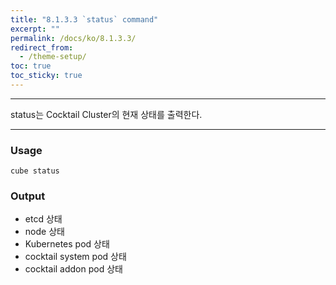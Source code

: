 ```yaml
---
title: "8.1.3.3 `status` command"
excerpt: ""
permalink: /docs/ko/8.1.3.3/
redirect_from:
  - /theme-setup/
toc: true
toc_sticky: true
---
```


---
status는 Cocktail Cluster의 현재 상태를 출력한다.

---

### Usage

`cube status`

### Output

* etcd 상태
* node 상태
* Kubernetes pod 상태
* cocktail system pod 상태
* cocktail addon pod 상태

